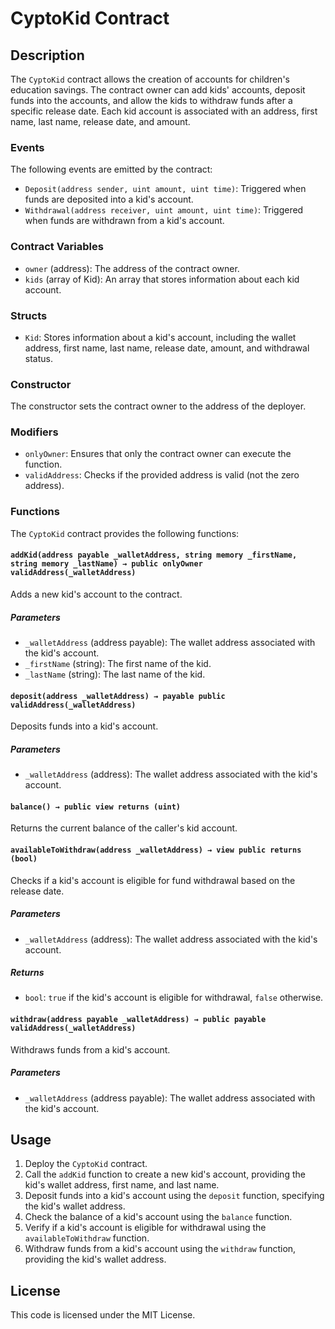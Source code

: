 # CyptoKid Contract

## Description

The `CyptoKid` contract allows the creation of accounts for children's education savings. The contract owner can add kids' accounts, deposit funds into the accounts, and allow the kids to withdraw funds after a specific release date. Each kid account is associated with an address, first name, last name, release date, and amount.

### Events

The following events are emitted by the contract:

- `Deposit(address sender, uint amount, uint time)`: Triggered when funds are deposited into a kid's account.
- `Withdrawal(address receiver, uint amount, uint time)`: Triggered when funds are withdrawn from a kid's account.

### Contract Variables

- `owner` (address): The address of the contract owner.
- `kids` (array of Kid): An array that stores information about each kid account.

### Structs

- `Kid`: Stores information about a kid's account, including the wallet address, first name, last name, release date, amount, and withdrawal status.

### Constructor

The constructor sets the contract owner to the address of the deployer.

### Modifiers

- `onlyOwner`: Ensures that only the contract owner can execute the function.
- `validAddress`: Checks if the provided address is valid (not the zero address).

### Functions

The `CyptoKid` contract provides the following functions:

#### `addKid(address payable _walletAddress, string memory _firstName, string memory _lastName) → public onlyOwner validAddress(_walletAddress)`

Adds a new kid's account to the contract.

##### Parameters

- `_walletAddress` (address payable): The wallet address associated with the kid's account.
- `_firstName` (string): The first name of the kid.
- `_lastName` (string): The last name of the kid.

#### `deposit(address _walletAddress) → payable public validAddress(_walletAddress)`

Deposits funds into a kid's account.

##### Parameters

- `_walletAddress` (address): The wallet address associated with the kid's account.

#### `balance() → public view returns (uint)`

Returns the current balance of the caller's kid account.

#### `availableToWithdraw(address _walletAddress) → view public returns (bool)`

Checks if a kid's account is eligible for fund withdrawal based on the release date.

##### Parameters

- `_walletAddress` (address): The wallet address associated with the kid's account.

##### Returns

- `bool`: `true` if the kid's account is eligible for withdrawal, `false` otherwise.

#### `withdraw(address payable _walletAddress) → public payable validAddress(_walletAddress)`

Withdraws funds from a kid's account.

##### Parameters

- `_walletAddress` (address payable): The wallet address associated with the kid's account.

## Usage

1. Deploy the `CyptoKid` contract.
2. Call the `addKid` function to create a new kid's account, providing the kid's wallet address, first name, and last name.
3. Deposit funds into a kid's account using the `deposit` function, specifying the kid's wallet address.
4. Check the balance of a kid's account using the `balance` function.
5. Verify if a kid's account is eligible for withdrawal using the `availableToWithdraw` function.
6. Withdraw funds from a kid's account using the `withdraw` function, providing the kid's wallet address.

## License

This code is licensed under the MIT License.
